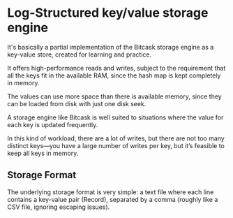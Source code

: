 # Log-Structured key/value storage engine

It's basically a partial implementation of the Bitcask storage engine as a key-value store, created for learning and practice.

It offers high-performance reads and writes, subject to the requirement that all the keys fit in the available RAM, since the hash map is kept completely in memory.

The values can use more space than there is available memory, since they can be loaded from disk with just one disk seek.

A storage engine like Bitcask is well suited to situations where the value for each key is updated frequently.

In this kind of workload, there are a lot of writes, but there are not too many distinct keys—you have a large number of writes per key, but it’s feasible to keep all keys in memory.

## Storage Format

The underlying storage format is very simple: a text file where each line contains a key-value pair (Record), separated by a comma (roughly like a CSV file, ignoring escaping issues).

